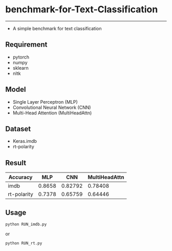 # benchmark-for-Text-Classification
----
+ A simple benchmark for text classification


Requirement
----
+ pytorch
+ numpy
+ sklearn
+ nltk


Model
----
+ Single Layer Perceptron (MLP)
+ Convolutional Neural Network (CNN)
+ Multi-Head Attention (MultiHeadAttn)


Dataset
----
+ Keras.imdb
+ rt-polarity


Result
----
| Accuracy      | MLP           | CNN           | MultiHeadAttn |
| ------------- | ------------- | ------------- | ------------- |
| imdb          | 0.8658        | 0.82792       | 0.78408       |
| rt-polarity   | 0.7378        | 0.65759       | 0.64446       |


Usage
----
```
python RUN_imdb.py
```
or
```
python RUN_rt.py
```
